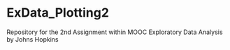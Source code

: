 ExData_Plotting2
================

Repository for the 2nd Assignment within MOOC Exploratory Data Analysis by Johns Hopkins

